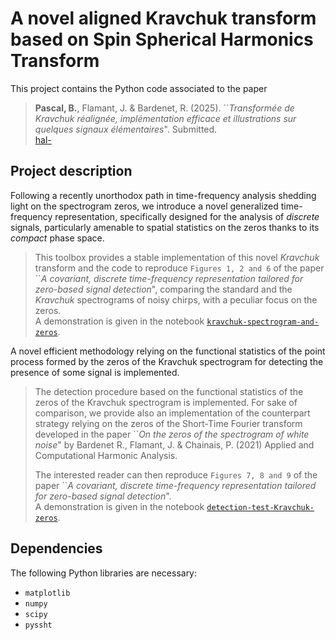 # A novel aligned Kravchuk transform based on Spin Spherical Harmonics Transform


This project contains the Python code associated to the paper

> **Pascal, B.**, Flamant, J. & Bardenet, R. (2025). ``*Transformée de Kravchuk réalignée, implémentation efficace et illustrations sur quelques signaux élémentaires*". Submitted.  
>  [hal-]()

## Project description

Following a recently unorthodox path in time-frequency analysis shedding light on the spectrogram zeros, we introduce a novel generalized time-frequency representation, specifically designed for the analysis of *discrete* signals, particularly amenable to spatial statistics on the zeros thanks to its *compact* phase space.  

> This toolbox provides a stable implementation of this novel *Kravchuk* transform and the code to reproduce `Figures 1, 2 and 6` of the paper ``*A covariant, discrete time-frequency representation tailored for zero-based signal detection*", comparing the standard and the *Kravchuk* spectrograms of noisy chirps, with a peculiar focus on the zeros.  
> A demonstration is given in the notebook [`kravchuk-spectrogram-and-zeros`](/demos/kravchuk-spectrogram-and-zeros.ipynb).

A novel efficient methodology relying on the functional statistics of the point process formed by the zeros of the Kravchuk spectrogram for detecting the presence of some signal is implemented.

> The detection procedure based on the functional statistics of the zeros of the Kravchuk spectrogram is implemented.
> For sake of comparison, we provide also an implementation of the counterpart strategy relying on the zeros of the Short-Time Fourier transform developed in the paper ``*On the zeros of the spectrogram of white noise*" by Bardenet R., Flamant, J. & Chainais, P. (2021) Applied and Computational Harmonic Analysis.
>
> The interested reader can then reproduce `Figures 7, 8 and 9` of the paper ``*A covariant, discrete time-frequency representation tailored for zero-based signal detection*".  
> A demonstration is given in the notebook [`detection-test-Kravchuk-zeros`](/demos/detection-test-Kravchuk-zeros.ipynb).

## Dependencies

The following Python libraries are necessary:
- `matplotlib`
- `numpy`
- `scipy`
- `pyssht`